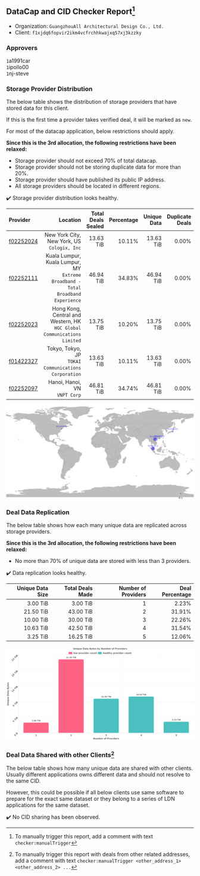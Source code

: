 ## DataCap and CID Checker Report[^1]
 - Organization: `GuangzhouAll Architectural Design Co., Ltd.`
 - Client: `f1xjdq6fopvir2ikm4vcfrchhkwajxq57xj3kzzky`
### Approvers
`1`a1991car<br/>`1`ipollo00<br/>`1`nj-steve

### Storage Provider Distribution
The below table shows the distribution of storage providers that have stored data for this client.

If this is the first time a provider takes verified deal, it will be marked as `new`.

For most of the datacap application, below restrictions should apply.

**Since this is the 3rd allocation, the following restrictions have been relaxed:**
 - Storage provider should not exceed 70% of total datacap.
 - Storage provider should not be storing duplicate data for more than 20%.
 - Storage provider should have published its public IP address.
 - All storage providers should be located in different regions.

✔️ Storage provider distribution looks healthy.

| Provider                                              |                                                                            Location | Total Deals Sealed | Percentage | Unique Data | Duplicate Deals |
| :---------------------------------------------------- | ----------------------------------------------------------------------------------: | -----------------: | ---------: | ----------: | --------------: |
| [f02252024](https://filfox.info/en/address/f02252024) |                                      New York City, New York, US<br/>`Cologix, Inc` |          13.63 TiB |     10.11% |   13.63 TiB |           0.00% |
| [f02252111](https://filfox.info/en/address/f02252111) | Kuala Lumpur, Kuala Lumpur, MY<br/>`Extreme Broadband - Total Broadband Experience` |          46.94 TiB |     34.83% |   46.94 TiB |           0.00% |
| [f02252023](https://filfox.info/en/address/f02252023) |          Hong Kong, Central and Western, HK<br/>`HGC Global Communications Limited` |          13.75 TiB |     10.20% |   13.75 TiB |           0.00% |
| [f01422327](https://filfox.info/en/address/f01422327) |                             Tokyo, Tokyo, JP<br/>`TOKAI Communications Corporation` |          13.63 TiB |     10.11% |   13.63 TiB |           0.00% |
| [f02252097](https://filfox.info/en/address/f02252097) |                                                    Hanoi, Hanoi, VN<br/>`VNPT Corp` |          46.81 TiB |     34.74% |   46.81 TiB |           0.00% |

<img src="https://raw.githubusercontent.com/data-preservation-programs/filplus-checker-assets/main/filecoin-project/filecoin-plus-large-datasets/issues/2082/1691248121491.png"/>

### Deal Data Replication
The below table shows how each many unique data are replicated across storage providers.


**Since this is the 3rd allocation, the following restrictions have been relaxed:**
- No more than 70% of unique data are stored with less than 3 providers.

✔️ Data replication looks healthy.

| Unique Data Size | Total Deals Made | Number of Providers | Deal Percentage |
| ---------------: | ---------------: | ------------------: | --------------: |
|         3.00 TiB |         3.00 TiB |                   1 |           2.23% |
|        21.50 TiB |        43.00 TiB |                   2 |          31.91% |
|        10.00 TiB |        30.00 TiB |                   3 |          22.26% |
|        10.63 TiB |        42.50 TiB |                   4 |          31.54% |
|         3.25 TiB |        16.25 TiB |                   5 |          12.06% |

<img src="https://raw.githubusercontent.com/data-preservation-programs/filplus-checker-assets/main/filecoin-project/filecoin-plus-large-datasets/issues/2082/1691248122613.png"/>

### Deal Data Shared with other Clients[^3]
The below table shows how many unique data are shared with other clients.
Usually different applications owns different data and should not resolve to the same CID.

However, this could be possible if all below clients use same software to prepare for the exact same dataset or they belong to a series of LDN applications for the same dataset.

✔️ No CID sharing has been observed.

[^1]: To manually trigger this report, add a comment with text `checker:manualTrigger`

[^2]: Deals from those addresses are combined into this report as they are specified with `checker:manualTrigger`

[^3]: To manually trigger this report with deals from other related addresses, add a comment with text `checker:manualTrigger <other_address_1> <other_address_2> ...`
